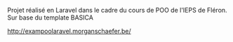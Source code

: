 Projet réalisé en Laravel dans le cadre du cours de POO de l'IEPS de Fléron.
Sur base du template BASICA


http://exampoolaravel.morganschaefer.be/
